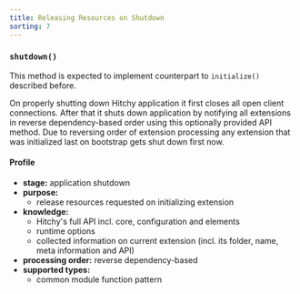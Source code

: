 ```yaml
---
title: Releasing Resources on Shutdown
sorting: 7
---
```


### `shutdown()`

This method is expected to implement counterpart to `initialize()` described before.

On properly shutting down Hitchy application it first closes all open client connections. After that it shuts down application by notifying all extensions in reverse dependency-based order using this optionally provided API method. Due to reversing order of extension processing any extension that was initialized last on bootstrap gets shut down first now.

#### Profile

* **stage:** application shutdown
* **purpose:** 
  * release resources requested on initializing extension
* **knowledge:**
  * Hitchy's full API incl. core, configuration and elements
  * runtime options
  * collected information on current extension (incl. its folder, name, meta information and API)
* **processing order:** reverse dependency-based
* **supported types:** 
  * common module function pattern
